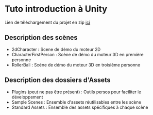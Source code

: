 # Tuto introduction à Unity

Lien de téléchargement du projet en zip [ici](https://github.com/FloDuno/RIJV-Unity-Intro/releases/tag/1.0)

## Description des scènes 

- 2dCharacter : Scene de démo du moteur 2D
- CharacterFirstPerson : Scène de démo du moteur 3D en première personne
- RollerBall : Scène de démo du moteur 3D en troisième personne

## Description des dossiers d'Assets

- Plugins (peut ne pas être présent) : Outils persos pour faciliter le développement
- Sample Scenes : Ensemble d'assets réutilisables entre les scène
- Standard Assets : Ensemble des assets spécifiques à chaque scène
